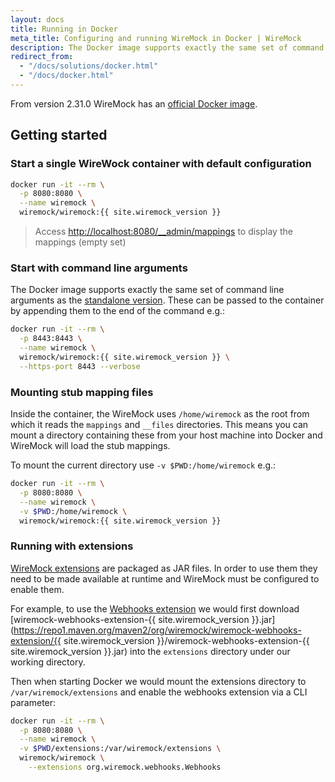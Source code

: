 ```yaml
---
layout: docs
title: Running in Docker
meta_title: Configuring and running WireMock in Docker | WireMock
description: The Docker image supports exactly the same set of command line arguments as the standalone version. These can be passed to the container by appending them to the end of the command.
redirect_from: 
  - "/docs/solutions/docker.html"
  - "/docs/docker.html"
---
```


From version 2.31.0 WireMock has an [official Docker image](https://hub.docker.com/r/wiremock/wiremock).

## Getting started

### Start a single WireWock container with default configuration

```sh
docker run -it --rm \
  -p 8080:8080 \
  --name wiremock \
  wiremock/wiremock:{{ site.wiremock_version }}
```

> Access [http://localhost:8080/\_\_admin/mappings](http://localhost:8080/__admin/mappings) to display the mappings (empty set)

### Start with command line arguments

The Docker image supports exactly the same set of command line arguments as the [standalone version](../running-standalone#command-line-options).
These can be passed to the container by appending them to the end of the command e.g.:

```sh
docker run -it --rm \
  -p 8443:8443 \
  --name wiremock \
  wiremock/wiremock:{{ site.wiremock_version }} \
  --https-port 8443 --verbose
```

### Mounting stub mapping files

Inside the container, the WireMock uses `/home/wiremock` as the root from which it reads the `mappings` and `__files` directories.
This means you can mount a directory containing these from your host machine into Docker and WireMock will load the stub mappings.

To mount the current directory use `-v $PWD:/home/wiremock` e.g.:

```sh
docker run -it --rm \
  -p 8080:8080 \
  --name wiremock \
  -v $PWD:/home/wiremock \
  wiremock/wiremock:{{ site.wiremock_version }}
```

### Running with extensions

[WireMock extensions](../extending-wiremock/) are packaged as JAR files. In order to use them they need to be made
available at runtime and WireMock must be configured to enable them.

For example, to use the [Webhooks extension](../webhooks-and-callbacks/) we would first download [wiremock-webhooks-extension-{{ site.wiremock_version }}.jar](https://repo1.maven.org/maven2/org/wiremock/wiremock-webhooks-extension/{{ site.wiremock_version }}/wiremock-webhooks-extension-{{ site.wiremock_version }}.jar)
into the `extensions` directory under our working directory.

Then when starting Docker we would mount the extensions directory to `/var/wiremock/extensions` and enable the webhooks extension
via a CLI parameter:

```sh
docker run -it --rm \
  -p 8080:8080 \
  --name wiremock \
  -v $PWD/extensions:/var/wiremock/extensions \
  wiremock/wiremock \
    --extensions org.wiremock.webhooks.Webhooks
```
